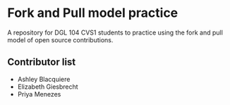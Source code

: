 # Fork and Pull model practice
A repository for DGL 104 CVS1 students to practice using the fork and pull model of open source contributions.

## Contributor list
- Ashley Blacquiere
- Elizabeth Giesbrecht
- Priya Menezes



